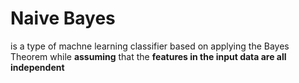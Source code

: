 # Naive Bayes

is a type of machne learning classifier based on applying the Bayes Theorem while **assuming** that the **features in the input data are all independent**
